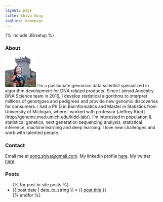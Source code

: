 ```yaml
---
layout: page
title: Shiya Song
tagline: homepage
---
```

{% include JB/setup %}

### About
<img src="Images/Shiya.jpg" width="100" height="100">
I’m a passionate genomics data scientist specialized in algorithm development for DNA related products. Since I joined Ancestry DNA Science team in 2016, I develop statistical algorithms to interpret millions of genotypes and pedigrees and provide new genomic discoveries for consumers. I had a Ph.D in Bioinformatics and Master in Statistics from University of Michigan, where I worked with professor [Jeffrey Kidd](http://genome.med.umich.edu/kidd-lab/). I’m interested in population & statistical genetics, next generation sequencing analysis, statistical inference, machine learning and deep learning. I love new challenges and work with talented people. 

### Contact
Email me at song.shiya@gmail.com. My linkedin profile [here](https://www.linkedin.com/in/shiya-song-35169643/). My twitter [here](https://twitter.com/ShiyaSong)

### Posts 
<ul class="posts">
  {% for post in site.posts %}
    <li><span>{{ post.date | date_to_string }}</span> &raquo; <a href="{{ BASE_PATH }}{{ post.url }}">{{ post.title }}</a></li>
  {% endfor %}
</ul>



